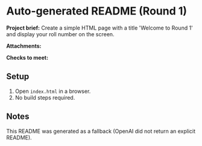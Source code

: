 # Auto-generated README (Round 1)

**Project brief:** Create a simple HTML page with a title 'Welcome to Round 1' and display your roll number on the screen.

**Attachments:**


**Checks to meet:**


## Setup
1. Open `index.html` in a browser.
2. No build steps required.

## Notes
This README was generated as a fallback (OpenAI did not return an explicit README).